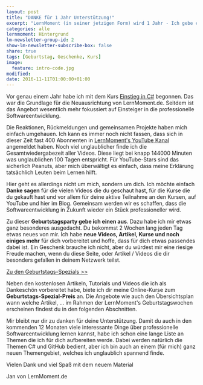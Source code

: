 ```yaml
---
layout: post
title: "DANKE für 1 Jahr Unterstützung!"
excerpt: "LernMoment (in seiner jetzigen Form) wird 1 Jahr - Ich gebe einen aus!"
categories: alle
lernmoment: Hintergrund
lm-newsletter-group-id: 2
show-lm-newsletter-subscribe-box: false
share: true
tags: [Geburtstag, Geschenke, Kurs]
image:
  feature: intro-code.jpg
modified:
date: 2016-11-11T01:00:00+01:00
---
```


Vor genau einem Jahr habe ich mit dem Kurs [Einstieg in C#](/einstieg-csharp/) begonnen. Das war die Grundlage für die Neuausrichtung von LernMoment.de. Seitdem ist das Angebot wesentlich mehr fokussiert auf Einsteiger in die professionelle Softwareentwicklung. 

Die Reaktionen, Rückmeldungen und gemeinsamen Projekte haben mich einfach umgehauen. Ich kann es immer noch nicht fassen, dass sich in dieser Zeit fast 400 Abonnenten in [LernMoment's YouTube Kanal](https://www.youtube.com/channel/UC5jCUQ6IPHtQP5r4y9byCqA) angemeldet haben. Noch viel unglaublicher finde ich die Gesamtwiedergabezeit aller Videos. Diese liegt bei knapp 144000 Minuten was unglaublichen 100 Tagen entspricht. Für YouTube-Stars sind das sicherlich Peanuts, aber mich überwältigt es einfach, dass meine Erklärung tatsächlich Leuten beim Lernen hilft.

Hier geht es allerdings nicht um mich, sondern um dich. Ich möchte einfach **Danke sagen** für die vielen Videos die du geschaut hast, für die Kurse die du gekauft hast und vor allem für deine aktive Teilnahme an den Kursen, auf YouTube und hier im Blog. Gemeinsam werden wir es schaffen, dass die Softwareentwicklung in Zukunft wieder ein Stück professioneller wird.

Zu dieser **Geburtstagsparty gebe ich einen aus**. Dazu habe ich mir etwas ganz besonderes ausgedacht. Du bekommst 2 Wochen lang jeden Tag etwas neues von mir. Ich habe **neue Videos, Artikel, Kurse und noch einiges mehr** für dich vorbereitet und hoffe, dass für dich etwas passendes dabei ist. Ein Geschenk brauche ich nicht, aber du würdest mir eine riesige Freude machen, wenn du diese Seite, oder Artikel / Videos die dir besonders gefallen in deinem Netzwerk teilst.   

<div class="subscribe-notice">
<a markdown="0" href="/erster-geburtstag/" class="notice-button">Zu den Geburtstags-Spezials >></a>
</div>


Neben den kostenlosen Artikeln, Tutorials und Videos die ich als Dankeschön vorbereitet habe, biete ich dir meine Online-Kurse zum **Geburtstags-Spezial-Preis** an. Die Angebote wie auch den Übersichtsplan wann welche Artikel, ... im Rahmen der LernMoment's Geburtstagswochen erscheinen findest du in den folgenden Abschnitten.

Mir bleibt nur dir zu danken für deine Unterstützung. Damit du auch in den kommenden 12 Monaten viele interessante Dinge über professionelle Softwareentwicklung lernen kannst, habe ich schon eine lange Liste an Themen die ich für dich aufbereiten werde. Dabei werden natürlich die Themen C# und GitHub bedient, aber ich bin auch an einem (für mich) ganz neuen Themengebiet, welches ich unglaublich spannend finde.

Vielen Dank und viel Spaß mit dem neuem Material

Jan von LernMoment.de
